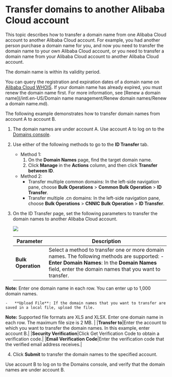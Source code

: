 # Transfer domains to another Alibaba Cloud account

This topic describes how to transfer a domain name from one Alibaba Cloud account to another Alibaba Cloud account. For example, you had another person purchase a domain name for you, and now you need to transfer the domain name to your own Alibaba Cloud account, or you need to transfer a domain name from your Alibaba Cloud account to another Alibaba Cloud account.

The domain name is within its validity period.

You can query the registration and expiration dates of a domain name on [Alibaba Cloud WHOIS](https://www.alibabacloud.com/zh/whois). If your domain name has already expired, you must renew the domain name first. For more information, see [Renew a domain name](/intl.en-US/Domain name management/Renew domain names/Renew a domain name.md).

The following example demonstrates how to transfer domain names from account A to account B.

1.  The domain names are under account A. Use account A to log on to the [Domains console](https://signin-intl.aliyun.com/doc.onaliyun.com/login.htm).

2.  Use either of the following methods to go to the **ID Transfer** tab.

    -   Method 1:
        1.  On the **Domain Names** page, find the target domain name.
        2.  Click **Manage** in the **Actions** column, and then click **Transfer between ID**.
    -   Method 2:
        -   Transfer multiple common domains: In the left-side navigation pane, choose **Bulk Operations** \> **Common Bulk Operation** \> **ID Transfer**.
        -   Transfer multiple .cn domains: In the left-side navigation pane, choose **Bulk Operations** \> **CNNIC Bulk Operation** \> **ID Transfer**.
3.  On the ID Transfer page, set the following parameters to transfer the domain names to another Alibaba Cloud account.

    ![](https://static-aliyun-doc.oss-accelerate.aliyuncs.com/assets/img/en-US/0431564751/p68472.png)

    |Parameter|Description|
    |---------|-----------|
    |**Bulk Operation**|Select a method to transfer one or more domain names. The following methods are supported:     -   **Enter Domain Names**: In the **Domain Names** field, enter the domain names that you want to transfer.

**Note:** Enter one domain name in each row. You can enter up to 1,000 domain names.

    -   **Upload File**: If the domain names that you want to transfer are saved in a local file, upload the file.

**Note:** Supported file formats are XLS and XLSX. Enter one domain name in each row. The maximum file size is 2 MB. |
    |**Transfer to**|Enter the account to which you want to transfer the domain names. In this example, enter account B.|
    |**Security Verification**|Click Get Verification Code to obtain a verification code.|
    |**Email Verification Code**|Enter the verification code that the verified email address receives.|

4.  Click **Submit** to transfer the domain names to the specified account.


Use account B to log on to the Domains console, and verify that the domain names are under account B.

